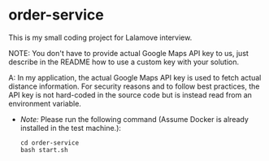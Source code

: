 # order-service

This is my small coding project for Lalamove interview.

NOTE: You don't have to provide actual Google Maps API key to us, just describe in the README how to use a custom key with your solution.

A: In my application, the actual Google Maps API key is used to fetch actual distance information. For security reasons and to follow best practices, the API key is not hard-coded in the source code but is instead read from an environment variable.

  - *Note:* Please run the following command (Assume Docker is already installed in the test machine.):  
    ```
    cd order-service
    bash start.sh
    ```
